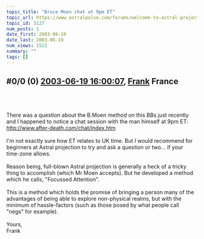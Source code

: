 ```yaml
---
topic_title: "Bruce Moen chat at 9pm ET"
topic_url: https://www.astralpulse.com/forums/welcome-to-astral-projection-experiences!/bruce-moen-chat-at-9pm-et
topic_id: 5127
num_posts: 1
date_first: 2003-06-19
date_last: 2003-06-19
num_views: 1522
summary: ""
tags: []
---
```


## \#0/0 (0) [2003-06-19 16:00:07](https://www.astralpulse.com/forums/index.php?msg=120810), [Frank](https://www.astralpulse.com/forums/profile/?u=359) France ##
<section>
<br>
<br>
<br>
There was a question about the B.Moen method on this BBs just recently and I happened to notice a chat session with the man himself at 9pm ET:
<a class="bbc_link" href="http://www.after-death.com/chat/index.htm" rel="noopener" target="_blank">
 http://www.after-death.com/chat/index.htm
</a>
<br>
<br>
I'm not exactly sure how ET relates to UK time. But I would recommend for beginners at Astral projection to try and ask a question or two... if your time-zone allows.
<br>
<br>
Reason being, full-blown Astral projection is generally a heck of a tricky thing to accomplish (which Mr Moen accepts). But he developed a method which he calls, "Focussed Attention".
<br>
<br>
This is a method which holds the promise of bringing a person many of the advantages of being able to explore non-physical realms, but with the minimum of hassle-factors (such as those posed by what people call "negs" for example).
<br>
<br>
Yours,
<br>
Frank
<br>
<br>
</section>